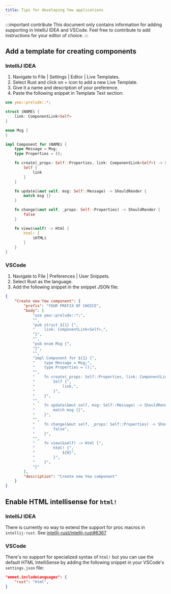 ```yaml
---
title: Tips for developing Yew applications
---
```


:::important contribute
This document only contains information for adding supporting in IntelliJ IDEA and VSCode.
Feel free to contribute to add instructions for your editor of choice. 
:::

## Add a template for creating components

### IntelliJ IDEA

1. Navigate to File | Settings | Editor | Live Templates.  
2. Select Rust and click on + icon to add a new Live Template.
3. Give it a name and description of your preference.
4. Paste the following snippet in Template Text section:

```rust
use yew::prelude::*;

struct $NAME$ {
    link: ComponentLink<Self>
}

enum Msg {
}

impl Component for $NAME$ {
    type Message = Msg;
    type Properties = ();

    fn create(_props: Self::Properties, link: ComponentLink<Self>) -> Self {
        Self { 
            link 
        }
    }

    fn update(&mut self, msg: Self::Message) -> ShouldRender {
        match msg {}
    }

    fn change(&mut self, _props: Self::Properties) -> ShouldRender {
        false
    }

    fn view(&self) -> Html {
        html! {
            $HTML$
        }
    }
}
```

### VSCode

1. Navigate to File | Preferences | User Snippets.
2. Select Rust as the language.
3. Add the following snippet in the snippet JSON file:
```json
{
	"Create new Yew component": {
		"prefix": "YOUR PREFIX OF CHOICE",
		"body": [
			"use yew::prelude::*;",
			"",
			"pub struct ${1} {",
			"    link: ComponentLink<Self>,",
			"}",
			"",
			"pub enum Msg {",
			"}",
			"",
			"impl Component for ${1} {",
			"    type Message = Msg;",
			"    type Properties = ();",
			"",
			"    fn create(_props: Self::Properties, link: ComponentLink<Self>) -> Self {",
			"        Self {",
			"            link,",
			"        }",
			"    }",
			"",
			"    fn update(&mut self, msg: Self::Message) -> ShouldRender {",
			"        match msg {}",
			"    }",
			"",
			"    fn change(&mut self, _props: Self::Properties) -> ShouldRender {",
			"        false",
			"    }",
			"",
			"    fn view(&self) -> Html {",
			"        html! {",
			"            ${0}",
			"        }",
			"    }",
			"}"
		],
		"description": "Create new Yew component"
	}
}

```

## Enable HTML intellisense for `html!` 

### IntelliJ IDEA

There is currently no way to extend the support for proc macros in `intellij-rust`. See [intellij-rust/intellij-rust#6367](https://github.com/intellij-rust/intellij-rust/issues/6367) 

### VSCode

There's no support for specialized syntax of `html!` but you can use the default HTML IntelliSense by adding the following snippet in your VSCode's `settings.json` file:
```json
"emmet.includeLanguages": {
    "rust": "html",
}
```
